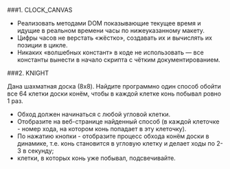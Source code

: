###1. CLOCK_CANVAS

 - Реализовать методами DOM показывающие текущее время и идущие в реальном времени часы по нижеуказанному макету.
 - Цифры часов не верстать «жёстко», создавать их и вычислять их позиции в цикле.
 - Никаких «волшебных констант» в коде не использовать — все константы вынести в начало скрипта с чётким документированием.
 
 
###2. KNIGHT

Дана шахматная доска (8x8).
Найдите программно один способ обойти все 64 клетки доски конём, чтобы в каждой
клетке конь побывал ровно 1 раз. 
- Обход должен начинаться с любой угловой клетки.
- Отобразите на веб-странице найденный способ (в каждой клеточке - номер хода,
на котором конь попадает в эту клеточку).
- По нажатию кнопки - отобразите процесс обхода конём доски в динамике,
т.е. конь становится в угловую клетку и делает ходы по 2-3 в секунду;
- клетки, в которых конь уже побывал, подсвечивайте.